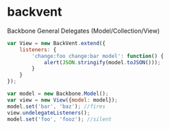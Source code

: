 backvent
========

Backbone General Delegates (Model/Collection/View)

```js
var View = new BackVent.extend({
    listeners: {
        'change:foo change:bar model': function() {
            alert(JSON.stringify(model.toJSON()));
        }
    }
});

var model = new Backbone.Model();
var view = new View({model: model});
model.set('bar', 'baz'); //fires
view.undelegateListeners();
model.set('foo', 'fooz'); //silent
```
